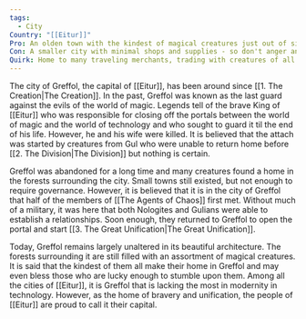 ```yaml
---
tags:
  - City
Country: "[[Eitur]]"
Pro: An olden town with the kindest of magical creatures just out of site
Con: A smaller city with minimal shops and supplies - so don't anger any of the creatures
Quirk: Home to many traveling merchants, trading with creatures of all sorts
---
```

The city of Greffol, the capital of [[Eitur]], has been around since [[1. The Creation|The Creation]]. In the past, Greffol was known as the last guard against the evils of the world of magic. Legends tell of the brave King of [[Eitur]] who was responsible for closing off the portals between the world of magic and the world of technology and who sought to guard it til the end of his life. However, he and his wife were killed. It is believed that the attach was started by creatures from Gul who were unable to return home before [[2. The Division|The Division]] but nothing is certain. 

Greffol was abandoned for a long time and many creatures found a home in the forests surrounding the city. Small towns still existed, but not enough to require governance. However, it is believed that it is in the city of Greffol that half of the members of [[The Agents of Chaos]] first met. Without much of a military, it was here that both Nologites and Gulians were able to establish a relationships. Soon enough, they returned to Greffol to open the portal and start [[3. The Great Unification|The Great Unification]]. 

Today, Greffol remains largely unaltered in its beautiful architecture. The forests surrounding it are still filled with an assortment of magical creatures. It is said that the kindest of them all make their home in Greffol and may even bless those who are lucky enough to stumble upon them. Among all the cities of [[Eitur]], it is Greffol that is lacking the most in modernity in technology. However, as the home of bravery and unification, the people of [[Eitur]] are proud to call it their capital.